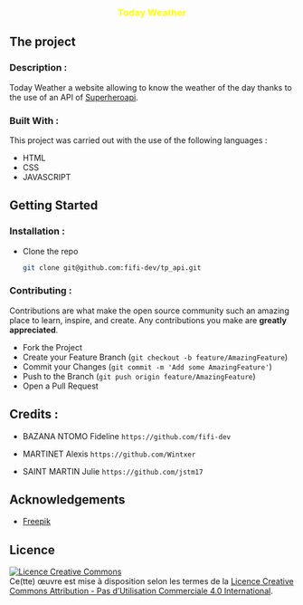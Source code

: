 <h3 align="center" style="color: yellow;">Today Weather</h3>

## The project
 
### Description :

Today Weather a website allowing to know the weather of the day thanks to the use of an API of [Superheroapi](https://www.superheroapi.com/).

### Built With :

This project was carried out with the use of the following languages :

* HTML
* CSS
* JAVASCRIPT


## Getting Started

### Installation :

- Clone the repo

   ```sh
   git clone git@github.com:fifi-dev/tp_api.git
   ```

### Contributing :

Contributions are what make the open source community such an amazing place to learn, inspire, and create. Any contributions you make are **greatly appreciated**.

- Fork the Project
- Create your Feature Branch (`git checkout -b feature/AmazingFeature`)
- Commit your Changes (`git commit -m 'Add some AmazingFeature'`)
- Push to the Branch (`git push origin feature/AmazingFeature`)
- Open a Pull Request


## Credits :


- BAZANA NTOMO Fideline `https://github.com/fifi-dev`

- MARTINET Alexis `https://github.com/Wintxer`

- SAINT MARTIN Julie `https://github.com/jstm17`



## Acknowledgements

* [Freepik](https://www.freepik.com/)

##  Licence

<a align="center"  rel="license" href="http://creativecommons.org/licenses/by-nc/4.0/"><img alt="Licence Creative Commons" style="border-width:0" src="https://i.creativecommons.org/l/by-nc/4.0/88x31.png" /></a><br />Ce(tte) œuvre est mise à disposition selon les termes de la <a rel="license" href="http://creativecommons.org/licenses/by-nc/4.0/">Licence Creative Commons Attribution - Pas d’Utilisation Commerciale 4.0 International</a>.

